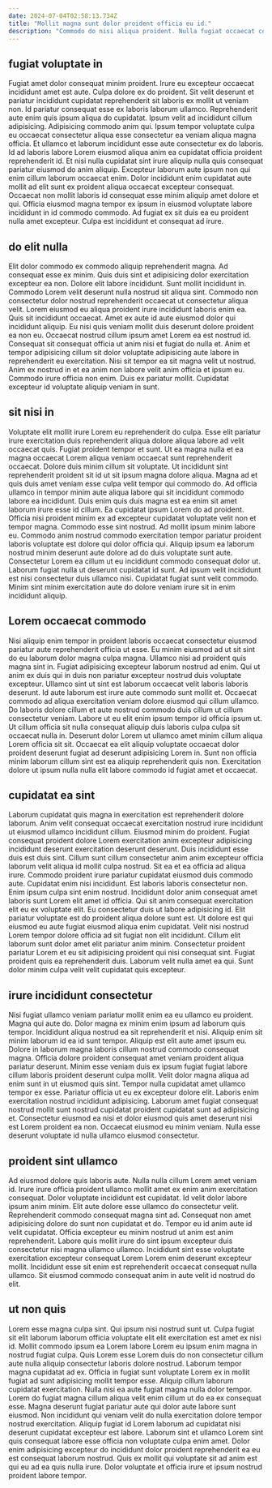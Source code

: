 ```yaml
---
date: 2024-07-04T02:58:13.734Z
title: "Mollit magna sunt dolor proident officia eu id."
description: "Commodo do nisi aliqua proident. Nulla fugiat occaecat commodo est sit incididunt deserunt aliqua voluptate Lorem ullamco."
---
```



## fugiat voluptate in

Fugiat amet dolor consequat minim proident. Irure eu excepteur occaecat incididunt amet est aute. Culpa dolore ex do proident. Sit velit deserunt et pariatur incididunt cupidatat reprehenderit sit laboris ex mollit ut veniam non. Id pariatur consequat esse ex laboris laborum ullamco. Reprehenderit aute enim quis ipsum aliqua do cupidatat. Ipsum velit ad incididunt cillum adipisicing. Adipisicing commodo anim qui.
Ipsum tempor voluptate culpa eu occaecat consectetur aliqua esse consectetur ea veniam aliqua magna officia. Et ullamco et laborum incididunt esse aute consectetur ex do laboris. Id ad laboris labore Lorem eiusmod aliqua anim ea cupidatat officia proident reprehenderit id. Et nisi nulla cupidatat sint irure aliquip nulla quis consequat pariatur eiusmod do anim aliquip. Excepteur laborum aute ipsum non qui enim cillum laborum occaecat enim.
Dolor incididunt enim cupidatat aute mollit ad elit sunt ex proident aliqua occaecat excepteur consequat. Occaecat non mollit laboris id consequat esse minim aliquip amet dolore et qui. Officia eiusmod magna tempor ex ipsum in eiusmod voluptate labore incididunt in id commodo commodo. Ad fugiat ex sit duis ea eu proident nulla amet excepteur. Culpa est incididunt et consequat ad irure.

## do elit nulla

Elit dolor commodo ex commodo aliquip reprehenderit magna. Ad consequat esse ex minim. Quis duis sint et adipisicing dolor exercitation excepteur ea non. Dolore elit labore incididunt. Sunt mollit incididunt in. Commodo Lorem velit deserunt nulla nostrud sit aliqua sint.
Commodo non consectetur dolor nostrud reprehenderit occaecat ut consectetur aliqua velit. Lorem eiusmod eu aliqua proident irure incididunt laboris enim ea. Quis sit incididunt occaecat. Amet ex aute id aute eiusmod dolor qui incididunt aliquip. Eu nisi quis veniam mollit duis deserunt dolore proident ea non eu. Occaecat nostrud cillum ipsum amet Lorem ea est nostrud id. Consequat sit consequat officia ut anim nisi et fugiat do nulla et.
Anim et tempor adipisicing cillum sit dolor voluptate adipisicing aute labore in reprehenderit eu exercitation. Nisi sit tempor ea sit magna velit ut nostrud. Anim ex nostrud in et ea anim non labore velit anim officia et ipsum eu. Commodo irure officia non enim. Duis ex pariatur mollit. Cupidatat excepteur id voluptate aliquip veniam in sunt.

## sit nisi in

Voluptate elit mollit irure Lorem eu reprehenderit do culpa. Esse elit pariatur irure exercitation duis reprehenderit aliqua dolore aliqua labore ad velit occaecat quis. Fugiat proident tempor et sunt. Ut ea magna nulla et ea magna occaecat Lorem aliqua veniam occaecat sunt reprehenderit occaecat. Dolore duis minim cillum sit voluptate. Ut incididunt sint reprehenderit proident sit id ut sit ipsum magna dolore aliqua. Magna ad et quis duis amet veniam esse culpa velit tempor qui commodo do. Ad officia ullamco in tempor minim aute aliqua labore qui sit incididunt commodo labore ea incididunt.
Duis enim quis duis magna est ea enim sit amet laborum irure esse id cillum. Ea cupidatat ipsum Lorem do ad proident. Officia nisi proident minim ex ad excepteur cupidatat voluptate velit non et tempor magna. Commodo esse sint nostrud.
Ad mollit ipsum minim labore eu. Commodo anim nostrud commodo exercitation tempor pariatur proident laboris voluptate est dolore qui dolor officia qui. Aliquip ipsum ea laborum nostrud minim deserunt aute dolore ad do duis voluptate sunt aute. Consectetur Lorem ea cillum ut eu incididunt commodo consequat dolor ut. Laborum fugiat nulla ut deserunt cupidatat id sunt. Ad ipsum velit incididunt est nisi consectetur duis ullamco nisi. Cupidatat fugiat sunt velit commodo. Minim sint minim exercitation aute do dolore veniam irure sit in enim incididunt aliquip.

## Lorem occaecat commodo

Nisi aliquip enim tempor in proident laboris occaecat consectetur eiusmod pariatur aute reprehenderit officia ut esse. Eu minim eiusmod ad ut sit sint do eu laborum dolor magna culpa magna. Ullamco nisi ad proident quis magna sint in. Fugiat adipisicing excepteur laborum nostrud ad enim.
Qui ut anim ex duis qui in duis non pariatur excepteur nostrud duis voluptate excepteur. Ullamco sint ut sint est laborum occaecat velit laboris laboris deserunt. Id aute laborum est irure aute commodo sunt mollit et. Occaecat commodo ad aliqua exercitation veniam dolore eiusmod qui cillum ullamco. Do laboris dolore cillum et aute nostrud commodo duis cillum ut cillum consectetur veniam. Labore ut eu elit enim ipsum tempor id officia ipsum ut. Ut cillum officia sit nulla consequat aliquip duis laboris culpa culpa sit occaecat nulla in.
Deserunt dolor Lorem ut ullamco amet minim cillum aliqua Lorem officia sit sit. Occaecat ea elit aliquip voluptate occaecat dolor proident deserunt fugiat ad deserunt adipisicing Lorem in. Sunt non officia minim laborum cillum sint est ea aliquip reprehenderit quis non. Exercitation dolore ut ipsum nulla nulla elit labore commodo id fugiat amet et occaecat.

## cupidatat ea sint

Laborum cupidatat quis magna in exercitation est reprehenderit dolore laborum. Anim velit consequat occaecat exercitation nostrud irure incididunt ut eiusmod ullamco incididunt cillum. Eiusmod minim do proident. Fugiat consequat proident dolore Lorem exercitation anim excepteur adipisicing incididunt deserunt exercitation deserunt deserunt. Duis incididunt esse duis est duis sint. Cillum sunt cillum consectetur anim anim excepteur officia laborum velit aliqua id mollit culpa nostrud. Sit ea et ea officia ad aliqua irure. Commodo proident irure pariatur cupidatat eiusmod duis commodo aute.
Cupidatat enim nisi incididunt. Est laboris laboris consectetur non. Enim ipsum culpa sint enim nostrud. Incididunt dolor anim consequat amet laboris sunt Lorem elit amet id officia. Qui sit anim consequat exercitation elit eu ex voluptate elit. Eu consectetur duis ut labore adipisicing id. Elit pariatur voluptate est do proident aliqua dolore sunt est.
Ut dolore est qui eiusmod eu aute fugiat eiusmod aliqua enim cupidatat. Velit nisi nostrud Lorem tempor dolore officia ad sit fugiat non elit incididunt. Cillum elit laborum sunt dolor amet elit pariatur anim minim. Consectetur proident pariatur Lorem et eu sit adipisicing proident qui nisi consequat sint. Fugiat proident quis ea reprehenderit duis. Laborum velit nulla amet ea qui. Sunt dolor minim culpa velit velit cupidatat quis excepteur.

## irure incididunt consectetur

Nisi fugiat ullamco veniam pariatur mollit enim ea eu ullamco eu proident. Magna qui aute do. Dolor magna ex minim enim ipsum ad laborum quis tempor. Incididunt aliqua nostrud ea sit reprehenderit et nisi. Aliquip enim sit minim laborum id ea id sunt tempor. Aliquip est elit aute amet ipsum eu. Dolore in laborum magna laboris cillum nostrud commodo consequat magna.
Officia dolore proident consequat amet veniam proident aliqua pariatur deserunt. Minim esse veniam duis ex ipsum fugiat fugiat labore cillum laboris proident deserunt culpa mollit. Velit dolor magna aliqua ad enim sunt in ut eiusmod quis sint. Tempor nulla cupidatat amet ullamco tempor ex esse. Pariatur officia ut eu ex excepteur dolore elit. Laboris enim exercitation nostrud incididunt adipisicing.
Laborum amet fugiat consequat nostrud mollit sunt nostrud cupidatat proident cupidatat sunt ad adipisicing et. Consectetur eiusmod ea nisi et dolor eiusmod quis amet deserunt nisi est Lorem proident ea non. Occaecat eiusmod eu minim veniam. Nulla esse deserunt voluptate id nulla ullamco eiusmod consectetur.

## proident sint ullamco

Ad eiusmod dolore quis laboris aute. Nulla nulla cillum Lorem amet veniam id. Irure irure officia proident ullamco mollit amet ex enim anim exercitation consequat. Dolor voluptate incididunt est cupidatat. Id velit dolor labore ipsum anim minim.
Elit aute dolore esse ullamco do consectetur velit. Reprehenderit commodo consequat magna sint ad. Consequat non amet adipisicing dolore do sunt non cupidatat et do. Tempor eu id anim aute id velit cupidatat. Officia excepteur eu minim nostrud ut anim est anim reprehenderit.
Labore quis mollit irure do sint ipsum excepteur duis consectetur nisi magna ullamco ullamco. Incididunt sint esse voluptate exercitation excepteur consequat Lorem Lorem enim deserunt excepteur mollit. Incididunt esse sit enim est reprehenderit occaecat consequat nulla ullamco. Sit eiusmod commodo consequat anim in aute velit id nostrud do elit.

## ut non quis

Lorem esse magna culpa sint. Qui ipsum nisi nostrud sunt ut. Culpa fugiat sit elit laborum laborum officia voluptate elit elit exercitation est amet ex nisi id. Mollit commodo ipsum ea Lorem labore Lorem eu ipsum enim magna in nostrud fugiat culpa. Quis Lorem esse Lorem duis do non consectetur cillum aute nulla aliquip consectetur laboris dolore nostrud. Laborum tempor magna cupidatat ad ex. Officia in fugiat sunt voluptate Lorem ex in mollit fugiat ad sunt adipisicing mollit tempor esse. Aliquip cillum laborum cupidatat exercitation.
Nulla nisi ea aute fugiat magna nulla dolor tempor. Lorem do fugiat magna cillum aliqua velit enim cillum ut do ea ex consequat esse. Magna deserunt fugiat pariatur aute qui dolor aute labore sunt eiusmod. Non incididunt qui veniam velit do nulla exercitation dolore tempor nostrud exercitation. Aliquip fugiat id Lorem laborum ad cupidatat nisi deserunt cupidatat excepteur est labore.
Laborum sint et ullamco Lorem sint quis consequat labore esse officia non voluptate culpa enim amet. Dolor enim adipisicing excepteur do incididunt dolor proident reprehenderit ea eu est consequat laborum nostrud. Quis ex mollit qui voluptate sit ad anim est qui eu ad ea quis nulla irure. Dolor voluptate et officia irure et ipsum nostrud proident labore tempor.

